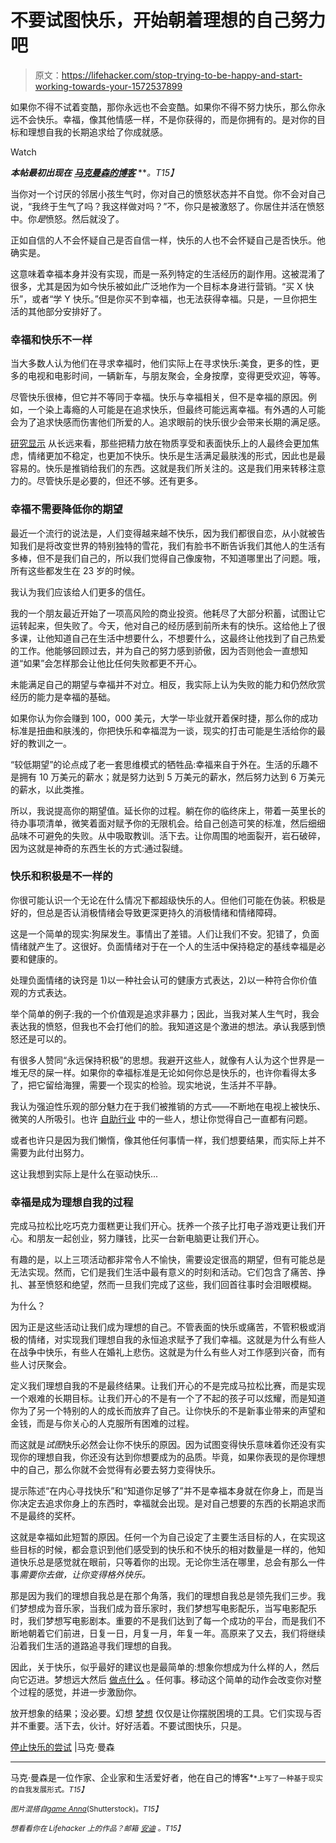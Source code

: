# 不要试图快乐，开始朝着理想的自己努力吧

> 原文：<https://lifehacker.com/stop-trying-to-be-happy-and-start-working-towards-your-1572537899>

如果你不得不试着变酷，那你永远也不会变酷。如果你不得不努力快乐，那么你永远不会快乐。幸福，像其他情感一样，不是你获得的，而是你拥有的。是对你的目标和理想自我的长期追求给了你成就感。

Watch

***本帖最初出现在*** [***马克曼森的博客***](http://markmanson.net/stop-trying-to-be-happy) ***。*T15】**

当你对一个讨厌的邻居小孩生气时，你对自己的愤怒状态并不自觉。你不会对自己说，“我终于生气了吗？我这样做对吗？”不，你只是被激怒了。你居住并活在愤怒中。你*是*愤怒。然后就没了。

正如自信的人不会怀疑自己是否自信一样，快乐的人也不会怀疑自己是否快乐。他确实是。

这意味着幸福本身并没有实现，而是一系列特定的生活经历的副作用。这被混淆了很多，尤其是因为如今快乐被如此广泛地作为一个目标本身进行营销。“买 X 快乐”，或者“学 Y 快乐。”但是你买不到幸福，也无法获得幸福。只是，一旦你把生活的其他部分安排好了。

### 幸福和快乐不一样

当大多数人认为他们在寻求幸福时，他们实际上在寻求快乐:美食，更多的性，更多的电视和电影时间，一辆新车，与朋友聚会，全身按摩，变得更受欢迎，等等。

尽管快乐很棒，但它并不等同于幸福。快乐与幸福相关，但不是幸福的原因。例如，一个染上毒瘾的人可能是在追求快乐，但最终可能远离幸福。有外遇的人可能会为了追求快感而伤害他们所爱的人。追求眼前的快乐很少会带来长期的满足感。

[研究显示](http://www.apa.org/monitor/jun04/discontents.aspx) 从长远来看，那些把精力放在物质享受和表面快乐上的人最终会更加焦虑，情绪更加不稳定，也更加不快乐。快乐是生活满足最肤浅的形式，因此也是最容易的。快乐是推销给我们的东西。这就是我们所关注的。这是我们用来转移注意力的。尽管快乐是必要的，但还不够。还有更多。

### 幸福不需要降低你的期望

最近一个流行的说法是，人们变得越来越不快乐，因为我们都很自恋，从小就被告知我们是将改变世界的特别独特的雪花，我们有脸书不断告诉我们其他人的生活有多棒，但不是我们自己的，所以我们觉得自己像废物，不知道哪里出了问题。哦，所有这些都发生在 23 岁的时候。

我认为我们应该给人们更多的信任。

我的一个朋友最近开始了一项高风险的商业投资。他耗尽了大部分积蓄，试图让它运转起来，但失败了。今天，他对自己的经历感到前所未有的快乐。这给他上了很多课，让他知道自己在生活中想要什么，不想要什么，这最终让他找到了自己热爱的工作。他能够回顾过去，并为自己的努力感到骄傲，因为否则他会一直想知道“如果”会怎样那会让他比任何失败都更不开心。

未能满足自己的期望与幸福并不对立。相反，我实际上认为失败的能力和仍然欣赏经历的能力是幸福的基础。

如果你认为你会赚到 100，000 美元，大学一毕业就开着保时捷，那么你的成功标准是扭曲和肤浅的，你把快乐和幸福混为一谈，现实的打击可能是生活给你的最好的教训之一。

“较低期望”的论点成了老一套思维模式的牺牲品:幸福来自于外在。生活的乐趣不是拥有 10 万美元的薪水；就是努力达到 5 万美元的薪水，然后努力达到 6 万美元的薪水，以此类推。

所以，我说提高你的期望值。延长你的过程。躺在你的临终床上，带着一英里长的待办事项清单，微笑着面对赋予你的无限机会。给自己创造可笑的标准，然后细细品味不可避免的失败。从中吸取教训。活下去。让你周围的地面裂开，岩石破碎，因为这就是神奇的东西生长的方式:通过裂缝。

### 快乐和积极是不一样的

你很可能认识一个无论在什么情况下都超级快乐的人。但他们可能在伪装。积极是好的，但总是否认消极情绪会导致更深更持久的消极情绪和情绪障碍。

这是一个简单的现实:狗屎发生。事情出了差错。人们让我们不安。犯错了，负面情绪就产生了。这很好。负面情绪对于在一个人的生活中保持稳定的基线幸福是必要和健康的。

处理负面情绪的诀窍是 1)以一种社会认可的健康方式表达，2)以一种符合你价值观的方式表达。

举个简单的例子:我的一个价值观是追求非暴力；因此，当我对某人生气时，我会表达我的愤怒，但我也不会打他们的脸。我知道这是个激进的想法。承认我感到愤怒还是可以的。

有很多人赞同“永远保持积极”的思想。我避开这些人，就像有人认为这个世界是一堆无尽的屎一样。如果你的幸福标准是无论如何你总是快乐的，也许你看得太多了，把它留给海狸，需要一个现实的检验。现实地说，生活并不平静。

我认为强迫性乐观的部分魅力在于我们被推销的方式——不断地在电视上被快乐、微笑的人所吸引。也许 [自助行业](http://markmanson.net/self-help) 中的一些人，想让你觉得自己一直都有问题。

或者也许只是因为我们懒惰，像其他任何事情一样，我们想要结果，而实际上并不需要为此付出努力。

这让我想到实际上是什么在驱动快乐...

### 幸福是成为理想自我的过程

完成马拉松比吃巧克力蛋糕更让我们开心。抚养一个孩子比打电子游戏更让我们开心。和朋友一起创业，努力赚钱，比买一台新电脑更让我们开心。

有趣的是，以上三项活动都非常令人不愉快，需要设定很高的期望，但有可能总是无法实现。然而，它们是我们生活中最有意义的时刻和活动。它们包含了痛苦、挣扎、甚至愤怒和绝望，然而一旦我们完成了这些，我们回首往事时会泪眼模糊。

为什么？

因为正是这些活动让我们成为理想的自己。不管表面的快乐或痛苦，不管积极或消极的情绪，对实现我们理想自我的永恒追求赋予了我们幸福。这就是为什么有些人在战争中快乐，有些人在婚礼上悲伤。这就是为什么有些人对工作感到兴奋，而有些人讨厌聚会。

定义我们理想自我的不是最终结果。让我们开心的不是完成马拉松比赛，而是实现一个艰难的长期目标。让我们开心的不是有一个了不起的孩子可以炫耀，而是知道你为了另一个特别的人的成长而放弃了自己。让你快乐的不是新事业带来的声望和金钱，而是与你关心的人克服所有困难的过程。

而这就是*试图*快乐必然会让你不快乐的原因。因为试图变得快乐意味着你还没有实现你的理想自我，你还没有达到你想要成为的品质。毕竟，如果你表现的是你理想中的自己，那么你就不会觉得有必要去努力变得快乐。

提示陈述“在内心寻找快乐”和“知道你足够了”并不是幸福本身就在你身上，而是当你决定去追求你身上的东西时，幸福就会出现。是对自己想要的东西的长期追求而不是最终的奖杯。

这就是幸福如此短暂的原因。任何一个为自己设定了主要生活目标的人，在实现这些目标的时候，都会意识到他们感受到的快乐和不快乐的相对数量是一样的，他知道快乐总是感觉就在眼前，只等着你的出现。无论你生活在哪里，总会有那么一件事*需要你去做，让你变得格外快乐。*

那是因为我们的理想自我总是在那个角落，我们的理想自我总是领先我们三步。我们梦想成为音乐家，当我们成为音乐家时，我们梦想写电影配乐，当写电影配乐时，我们梦想写电影剧本。重要的不是我们达到了每一个成功的平台，而是我们不断地朝着它们前进，日复一日，月复一月，年复一年。高原来了又去，我们将继续沿着我们生活的道路追寻我们理想的自我。

因此，关于快乐，似乎最好的建议也是最简单的:想象你想成为什么样的人，然后向它迈进。梦想远大然后 [做点什么](http://markmanson.net/do-something) 。任何事。移动这个简单的动作会改变你对整个过程的感觉，并进一步激励你。

放开想象的结果；没必要。幻想 [梦想](http://markmanson.net/dreams) 仅仅是让你摆脱困境的工具。它们实现与否并不重要。活下去，伙计。好好活着。不要试图快乐，只是。

[停止快乐的尝试](http://markmanson.net/stop-trying-to-be-happy) |马克·曼森

* * *

马克·曼森是一位作家、企业家和生活爱好者，他在自己的博客[<small></small>](http://markmanson.net/)*<small>*上写了一种基于现实的自我发展形式。*T15】</small>*

*<small>*图片混搭自*</small>[<small>*game Anna*</small>](http://www.shutterstock.com/pic.mhtml?id=146721893&src=id)<small>*(Shutterstock)。*T15】</small>*

*<small>*想看看你在 Lifehacker 上的作品？邮箱*</small> [<small>*安迪*</small>](mailto:andy@lifehacker.com) <small>*。*T15】</small>*